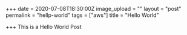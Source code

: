 +++
date = 2020-07-08T18:30:00Z
image_upload = ""
layout = "post"
permalink = "hellp-world"
tags = ["aws"]
title = "Hello World"

+++
This is a Hello World Post